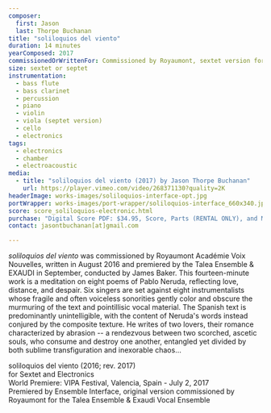 ```yaml
---
composer:
  first: Jason
  last: Thorpe Buchanan
title: "soliloquios del viento"
duration: 14 minutes
yearComposed: 2017
commissionedOrWrittenFor: Commissioned by Royaumont, sextet version for Ensemble Interface
size: sextet or septet
instrumentation:
  - bass flute
  - bass clarinet
  - percussion
  - piano
  - violin
  - viola (septet version)
  - cello
  - electronics
tags:
  - electronics
  - chamber
  - electroacoustic
media:
  - title: "soliloquios del viento (2017) by Jason Thorpe Buchanan"
    url: https://player.vimeo.com/video/268371130?quality=2K
headerImage: works-images/soliloquios-interface-opt.jpg
portWrapper: works-images/port-wrapper/soliloquios-interface_660x340.jpg
score: score_soliloquios-electronic.html
purchase: "Digital Score PDF: $34.95, Score, Parts (RENTAL ONLY), and Max Patch: $109.95"
contact: jasontbuchanan[at]gmail.com

---
```


<em>soliloquios del viento</em> was commissioned by Royaumont Académie Voix Nouvelles, written in August 2016 and premiered by the Talea Ensemble & EXAUDI in September, conducted by James Baker. This fourteen-minute work is a meditation on eight poems of Pablo Neruda, reflecting love, distance, and despair. Six singers are set against eight instrumentalists whose fragile and often voiceless sonorities gently color and obscure the murmuring of the text and pointillisic vocal material. The Spanish text is predominantly unintelligible, with the content of Neruda's words instead conjured by the composite texture. He writes of two lovers, their romance characterized by abrasion -- a rendezvous between two scorched, ascetic souls, who consume and destroy one another, entangled yet divided by both sublime transfiguration and inexorable chaos…


soliloquios del viento (2016; rev. 2017)<br>
	    for Sextet and Electronics<br>
World Premiere: VIPA Festival, Valencia, Spain - July 2, 2017<br>
Premiered by Ensemble Interface, original version commissioned by Royaumont for the Talea Ensemble & Exaudi Vocal Ensemble
